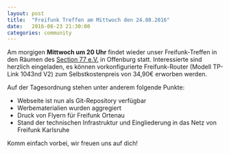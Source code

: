 ```yaml
---
layout: post
title:  "Freifunk Treffen am Mittwoch den 24.08.2016"
date:   2016-08-23 21:30:00
categories: community
---
```

Am morgigen **Mittwoch um 20 Uhr** findet wieder unser Freifunk-Treffen in den Räumen des [Section 77 e.V.](https://section77.de) in Offenburg statt. Interessierte sind herzlich eingeladen, es können vorkonfigurierte Freifunk-Router (Modell TP-Link 1043nd V2) zum Selbstkostenpreis von 34,90€ erworben werden.
<!--*-->

Auf der Tagesordnung stehen unter anderem folgende Punkte:
 - Webseite ist nun als Git-Repository verfügbar
 - Werbematerialien wurden aggregiert
 - Druck von Flyern für Freifunk Ortenau
 - Stand der technischen Infrastruktur und Eingliederung in das Netz von Freifunk Karlsruhe

Komm einfach vorbei, wir freuen uns auf dich!
